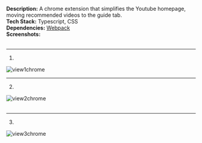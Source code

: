 **Description:** A chrome extension that simplifies the Youtube homepage, moving recommended videos to the guide tab.<br>
**Tech Stack:** Typescript, CSS<br>
**Dependencies:** [Webpack](https://www.npmjs.com/package/webpack-cli)<br>
**Screenshots:** <br />
<br />
___
1.
![view1chrome](https://github.com/michaeland974/chrome-ext-youtube/assets/110441553/7580cb05-1a3b-463c-bd89-fa18263d091d) 
<br />
___
2.
![view2chrome](https://github.com/michaeland974/chrome-ext-youtube/assets/110441553/a8472bab-d0b0-48f2-bca6-ab5e90c0a29d)
<br />
<br />
___
3.
![view3chrome](https://github.com/michaeland974/chrome-ext-youtube/assets/110441553/65153b04-c6de-4daf-ad3e-0ae3ad33e130)

